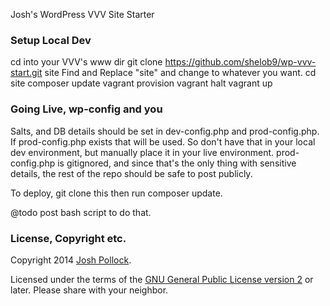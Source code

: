 Josh's WordPress VVV Site Starter


### Setup Local Dev
cd into your VVV's www dir
git clone https://github.com/shelob9/wp-vvv-start.git site
Find and Replace "site" and change to whatever you want.
cd site
composer update
vagrant provision
vagrant halt
vagrant up

### Going Live, wp-config and you
Salts, and DB details should be set in dev-config.php and prod-config.php. If prod-config.php exists that will be used. So don't have that in your local dev environment, but manually place it in your live environment. prod-config.php is gitignored, and since that's the only thing with sensitive details, the rest of the repo should be safe to post publicly.

To deploy, git clone this then run composer update.

@todo post bash script to do that.

### License, Copyright etc.
Copyright 2014 [Josh Pollock](http://JoshPress.net).

Licensed under the terms of the [GNU General Public License version 2](http://www.gnu.org/licenses/gpl-2.0.html) or later. Please share with your neighbor.

